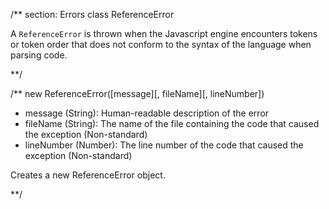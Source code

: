/** section: Errors
class ReferenceError

A `ReferenceError` is thrown when the Javascript engine encounters tokens or token order that does not conform to the syntax of the language when parsing code.

**/

/**
new ReferenceError([message][, fileName][, lineNumber])
- message (String): Human-readable description of the error
- fileName (String): The name of the file containing the code that caused the exception (Non-standard)
- lineNumber (Number): The line number of the code that caused the exception (Non-standard)

Creates a new ReferenceError object.

**/
